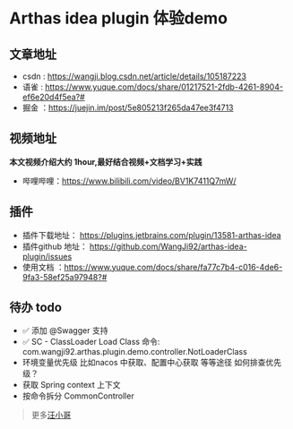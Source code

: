 # Arthas idea plugin 体验demo

## 文章地址
* csdn : https://wangji.blog.csdn.net/article/details/105187223
* 语雀  : https://www.yuque.com/docs/share/01217521-2fdb-4261-8904-ef6e20d4f5ea?#
* 掘金 ：https://juejin.im/post/5e805213f265da47ee3f4713

## 视频地址
**本文视频介绍大约 1hour,最好结合视频+文档学习+实践** 

* 哔哩哔哩：https://www.bilibili.com/video/BV1K7411Q7mW/

## 插件
* 插件下载地址： https://plugins.jetbrains.com/plugin/13581-arthas-idea
* 插件github 地址： https://github.com/WangJi92/arthas-idea-plugin/issues
* 使用文档 ：https://www.yuque.com/docs/share/fa77c7b4-c016-4de6-9fa3-58ef25a97948?#


## 待办 todo
- ✅ 添加 @Swagger 支持
- ✅ SC - ClassLoader Load Class 命令: com.wangji92.arthas.plugin.demo.controller.NotLoaderClass
- 环境变量优先级 比如nacos 中获取、配置中心获取 等等途径 如何排查优先级？
- 获取 Spring context 上下文
- 按命令拆分 CommonController 


> 更多[汪小哥](https://wangji.blog.csdn.net/)

